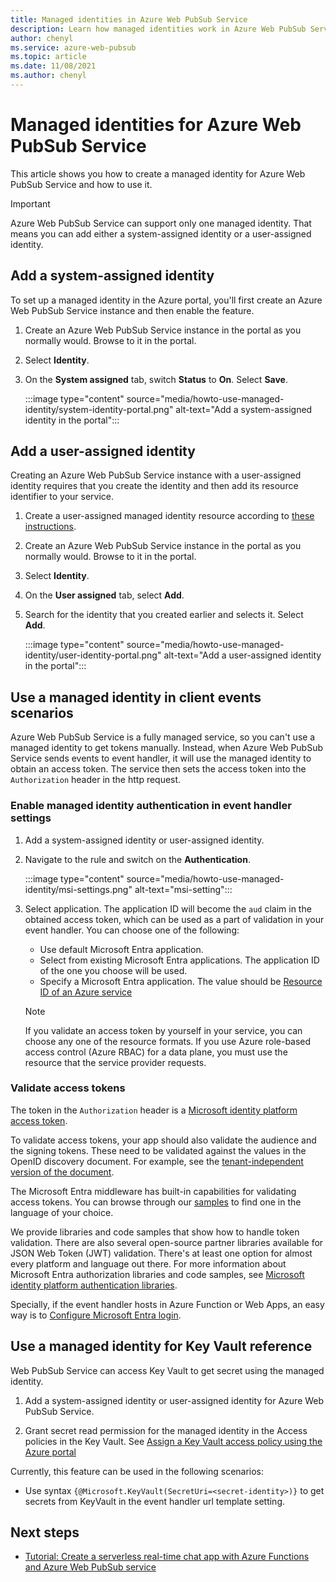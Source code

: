 ```yaml
---
title: Managed identities in Azure Web PubSub Service
description: Learn how managed identities work in Azure Web PubSub Service, and how to use a managed identity in serverless scenarios.
author: chenyl
ms.service: azure-web-pubsub
ms.topic: article
ms.date: 11/08/2021
ms.author: chenyl
---
```


# Managed identities for Azure Web PubSub Service

This article shows you how to create a managed identity for Azure Web PubSub Service and how to use it.

> [!Important]
> Azure Web PubSub Service can support only one managed identity. That means you can add either a system-assigned identity or a user-assigned identity.

## Add a system-assigned identity

To set up a managed identity in the Azure portal, you'll first create an Azure Web PubSub Service instance and then enable the feature.

1. Create an Azure Web PubSub Service instance in the portal as you normally would. Browse to it in the portal.

2. Select **Identity**.

3. On the **System assigned** tab, switch **Status** to **On**. Select **Save**.

   :::image type="content" source="media/howto-use-managed-identity/system-identity-portal.png" alt-text="Add a system-assigned identity in the portal":::

## Add a user-assigned identity

Creating an Azure Web PubSub Service instance with a user-assigned identity requires that you create the identity and then add its resource identifier to your service.

1. Create a user-assigned managed identity resource according to [these instructions](../active-directory/managed-identities-azure-resources/how-to-manage-ua-identity-portal.md#create-a-user-assigned-managed-identity).

2. Create an Azure Web PubSub Service instance in the portal as you normally would. Browse to it in the portal.

3. Select **Identity**.

4. On the **User assigned** tab, select **Add**.

5. Search for the identity that you created earlier and selects it. Select **Add**.

   :::image type="content" source="media/howto-use-managed-identity/user-identity-portal.png" alt-text="Add a user-assigned identity in the portal":::

## Use a managed identity in client events scenarios

Azure Web PubSub Service is a fully managed service, so you can't use a managed identity to get tokens manually. Instead, when Azure Web PubSub Service sends events to event handler, it will use the managed identity to obtain an access token. The service then sets the access token into the `Authorization` header in the http request.

### Enable managed identity authentication in event handler settings

1. Add a system-assigned identity or user-assigned identity.

2. Navigate to the rule and switch on the **Authentication**.

   :::image type="content" source="media/howto-use-managed-identity/msi-settings.png" alt-text="msi-setting":::

3. Select application. The application ID will become the `aud` claim in the obtained access token, which can be used as a part of validation in your event handler. You can choose one of the following:

   - Use default Microsoft Entra application.
   - Select from existing Microsoft Entra applications. The application ID of the one you choose will be used.
   - Specify a Microsoft Entra application. The value should be [Resource ID of an Azure service](../active-directory/managed-identities-azure-resources/services-support-managed-identities.md#azure-services-that-support-azure-ad-authentication)

   > [!NOTE]
   > If you validate an access token by yourself in your service, you can choose any one of the resource formats. If you use Azure role-based access control (Azure RBAC) for a data plane, you must use the resource that the service provider requests.

### Validate access tokens

The token in the `Authorization` header is a [Microsoft identity platform access token](../active-directory/develop/access-tokens.md).

To validate access tokens, your app should also validate the audience and the signing tokens. These need to be validated against the values in the OpenID discovery document. For example, see the [tenant-independent version of the document](https://login.microsoftonline.com/common/.well-known/openid-configuration).

The Microsoft Entra middleware has built-in capabilities for validating access tokens. You can browse through our [samples](../active-directory/develop/sample-v2-code.md) to find one in the language of your choice.

We provide libraries and code samples that show how to handle token validation. There are also several open-source partner libraries available for JSON Web Token (JWT) validation. There's at least one option for almost every platform and language out there. For more information about Microsoft Entra authorization libraries and code samples, see [Microsoft identity platform authentication libraries](../active-directory/develop/reference-v2-libraries.md).

Specially, if the event handler hosts in Azure Function or Web Apps, an easy way is to [Configure Microsoft Entra login](../app-service/configure-authentication-provider-aad.md).

## Use a managed identity for Key Vault reference

Web PubSub Service can access Key Vault to get secret using the managed identity.

1. Add a system-assigned identity or user-assigned identity for Azure Web PubSub Service.

2. Grant secret read permission for the managed identity in the Access policies in the Key Vault. See [Assign a Key Vault access policy using the Azure portal](../key-vault/general/assign-access-policy-portal.md)

Currently, this feature can be used in the following scenarios:

- Use syntax `{@Microsoft.KeyVault(SecretUri=<secret-identity>)}` to get secrets from KeyVault in the event handler url template setting.

## Next steps

- [Tutorial: Create a serverless real-time chat app with Azure Functions and Azure Web PubSub service](quickstart-serverless.md)
